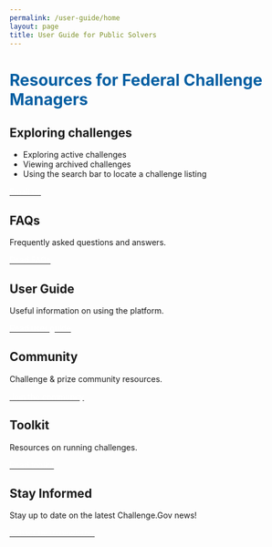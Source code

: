 ```yaml
---
permalink: /user-guide/home
layout: page
title: User Guide for Public Solvers
---
```


 <h1 class="text-center mb-4 font-weight-bold" style="color: #005ea2;">Resources for Federal Challenge Managers</h1>

<div class="row">
 <div class="col-sm-6">
    <div class="card">
      <div class="card-body text-center">
        <i class="fas fa-laptop" style="color: #005ea2; font-size: 3em; padding-bottom: 20px;" title="Read our FAQs"></i>
        <h2 class="card-title text-center">Exploring challenges</h2>
        <ul>
         <li>Exploring active challenges</li>
<li>Viewing archived challenges</li>
<li>Using the search bar to locate a challenge listing</li>
       </ul>
        <a href="mailto: team@challenge.gov" class="usa-button usa-button"><span style="color: #ffffff;">Email us</span></a>
      </div>
    </div>
  </div>
  <div class="col-sm-6">
    <div class="card">
      <div class="card-body text-center">
        <i class="dashboard-card-icon fa fa-question-circle" style="color: #005ea2; font-size: 3em; padding-bottom: 20px;" title="Read FAQs"></i>
        <h2 class="card-title text-center">FAQs</h2>
        <p class="card-text text-center">Frequently asked questions and answers.</p>
        <a href="{{ site.baseurl }}/assets/document-library/ChallengeGov_Federal_Agency_FAQ.pdf" class="usa-button usa-button"><span style="color: #ffffff;">Read FAQs</span></a>
      </div>
    </div>
  </div>
 
</div>

<div class="row">
  <div class="col-sm-6">
    <div class="card">
      <div class="card-body text-center">
        <i class="dashboard-card-icon fas fa-book-open" style="color: #005ea2; font-size: 3em; padding-bottom: 20px;" title="Read our FAQs"></i>
        <h2 class="card-title text-center">User Guide</h2>
        <p class="card-text text-center">Useful information on using the platform.</p>
        <a href="{{ site.baseurl }}/assets/document-library/Challenge.Gov_Challenge_Manager_User_Guide_12Oct2021.pdf" class="usa-button usa-button"><span style="color: #ffffff;">Read user guide</span></a>
      </div>
    </div>
  </div>
    <div class="col-sm-6">
    <div class="card">
      <div class="card-body text-center">
        <i class="fas fa-users" style="color: #005ea2; font-size: 3em; padding-bottom: 20px;" title="Community"></i>
        <h2 class="card-title text-center">Community</h2>
        <p class="card-text text-center">Challenge & prize community resources.</p>
        <a href="{{ site.baseurl }}/community/" class="usa-button usa-button"><span style="color: #ffffff;">Join the community</span></a>
      </div>
    </div>
  </div>

 
</div>

<div class="row">
  <div class="col-sm-6">
    <div class="card">
      <div class="card-body text-center">
        <i class="fas fa-toolbox" style="color: #005ea2; padding-bottom: 20px; font-size: 3em;" title="Read our FAQs"></i>
        <h2 class="card-title text-center">Toolkit</h2>
        <p class="card-text text-center">Resources on running challenges.</p>
        <a href="https://www.challenge.gov/assets/document-library/ChallengeGov_Federal_Agency_Toolkit_13Oct2021.pdf" class="usa-button usa-button"><span style="color: #ffffff;">Read toolkit</span></a>
      </div>
    </div>
  </div>
  <div class="col-sm-6">
    <div class="card">
      <div class="card-body text-center">
        <i class="fas fa-envelope" style="color: #005ea2; padding-bottom: 20px; font-size: 3em;" title="Subscribe to newsletter"></i>
        <h2 class="card-title text-center">Stay Informed</h2>
        <p class="card-text text-center">Stay up to date on the latest Challenge.Gov news!</p>
        <a href="https://public.govdelivery.com/accounts/USGSATTS/signup/30826" class="usa-button usa-button"><span style="color: #ffffff;">Subscribe to newletter</span></a>
      </div>
    </div>
  </div>
</div>
